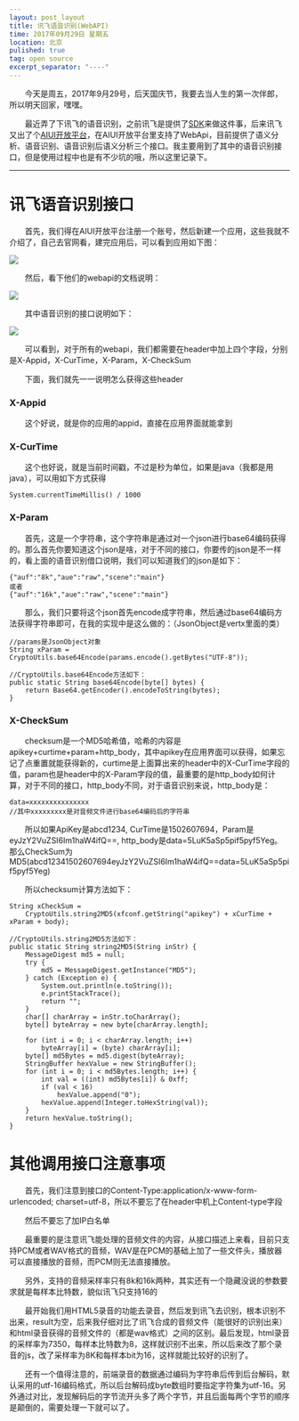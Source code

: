 ```yaml
---
layout: post_layout
title: 讯飞语音识别(WebAPI)
time: 2017年09月29日 星期五
location: 北京
pulished: true
tag: open source
excerpt_separator: "----"
---
```


　　今天是周五，2017年9月29号，后天国庆节，我要去当人生的第一次伴郎，所以明天回家，嘿嘿。

　　最近弄了下讯飞的语音识别，之前讯飞是提供了[SDK](http://www.xfyun.cn/services/voicedictation)来做这件事，后来讯飞又出了个[AIUI开放平台](http://aiui.xfyun.cn)，在AIUI开放平台里支持了WebApi，目前提供了语义分析、语音识别、语音识别后语义分析三个接口。我主要用到了其中的语音识别接口，但是使用过程中也是有不少坑的哦，所以这里记录下。

----

# **讯飞语音识别接口** #

　　首先，我们得在AIUI开放平台注册一个账号，然后新建一个应用，这些我就不介绍了，自己去官网看，建完应用后，可以看到应用如下图：

![]({{site.pictureurl}}113.jpg?raw=true)

　　然后，看下他们的webapi的文档说明：

![]({{site.pictureurl}}114.jpg?raw=true)

　　其中语音识别的接口说明如下：

![]({{site.pictureurl}}115.jpg?raw=true)

　　可以看到，对于所有的webapi，我们都需要在header中加上四个字段，分别是X-Appid，X-CurTime，X-Param，X-CheckSum

　　下面，我们就先一一说明怎么获得这些header

### **X-Appid** ###

　　这个好说，就是你的应用的appid，直接在应用界面就能拿到

### **X-CurTime** ###

　　这个也好说，就是当前时间戳，不过是秒为单位，如果是java（我都是用java），可以用如下方式获得

	System.currentTimeMillis() / 1000

### **X-Param** ###

　　首先，这是一个字符串，这个字符串是通过对一个json进行base64编码获得的。那么首先你要知道这个json是啥，对于不同的接口，你要传的json是不一样的，看上面的语音识别借口说明，我们可以知道我们的json是如下：

	{"auf":"8k","aue":"raw","scene":"main"} 
	或者
	{"auf":"16k","aue":"raw","scene":"main"} 

　　那么，我们只要将这个json首先encode成字符串，然后通过base64编码方法获得字符串即可，在我的实现中是这么做的：（JsonObject是vertx里面的类）

	//params是JsonObject对象
	String xParam = CryptoUtils.base64Encode(params.encode().getBytes("UTF-8"));

	//CryptoUtils.base64Encode方法如下：
	public static String base64Encode(byte[] bytes) {
    	return Base64.getEncoder().encodeToString(bytes);
	}

### **X-CheckSum** ###

　　checksum是一个MD5哈希值，哈希的内容是apikey+curtime+param+http_body，其中apikey在应用界面可以获得，如果忘记了点重置就能获得新的，curtime是上面算出来的header中的X-CurTime字段的值，param也是header中的X-Param字段的值，最重要的是http_body如何计算，对于不同的接口，http_body不同，对于语音识别来说，http_body是：

	data=xxxxxxxxxxxxxxx
	//其中xxxxxxxxx是对音频文件进行base64编码后的字符串

　　所以如果ApiKey是abcd1234, CurTime是1502607694，Param是eyJzY2VuZSI6Im1haW4ifQ==, http_body是data=5LuK5aSp5pif5pyf5Yeg。那么CheckSum为MD5(abcd12341502607694eyJzY2VuZSI6Im1haW4ifQ==data=5LuK5aSp5pif5pyf5Yeg)

　　所以checksum计算方法如下：

	String xCheckSum =
        CryptoUtils.string2MD5(xfconf.getString("apikey") + xCurTime + xParam + body);

	//CryptoUtils.string2MD5方法如下：
	public static String string2MD5(String inStr) {
    	MessageDigest md5 = null;
    	try {
      		md5 = MessageDigest.getInstance("MD5");
    	} catch (Exception e) {
      		System.out.println(e.toString());
      		e.printStackTrace();
      		return "";
    	}
    	char[] charArray = inStr.toCharArray();
    	byte[] byteArray = new byte[charArray.length];

    	for (int i = 0; i < charArray.length; i++)
      		byteArray[i] = (byte) charArray[i];
    	byte[] md5Bytes = md5.digest(byteArray);
    	StringBuffer hexValue = new StringBuffer();
    	for (int i = 0; i < md5Bytes.length; i++) {
      		int val = ((int) md5Bytes[i]) & 0xff;
      		if (val < 16)
        		hexValue.append("0");
      		hexValue.append(Integer.toHexString(val));
    	}
    	return hexValue.toString();
	}

# **其他调用接口注意事项** #

　　首先，我们注意到接口的Content-Type:application/x-www-form-urlencoded; charset=utf-8，所以不要忘了在header中机上Content-type字段

　　然后不要忘了加IP白名单

　　最重要的是注意讯飞能处理的音频文件的内容，从接口描述上来看，目前只支持PCM或者WAV格式的音频，WAV是在PCM的基础上加了一些文件头，播放器可以直接播放的音频，而PCM则无法直接播放。

　　另外，支持的音频采样率只有8k和16k两种，其实还有一个隐藏没说的参数要求就是每样本比特数，貌似讯飞只支持16的

　　最开始我们用HTML5录音的功能去录音，然后发到讯飞去识别，根本识别不出来，result为空，后来我仔细对比了讯飞合成的音频文件（能很好的识别出来）和html录音获得的音频文件的（都是wav格式）之间的区别。最后发现，html录音的采样率为7350，每样本比特数为8，这样就识别不出来，所以后来改了那个录音的js，改了采样率为8K和每样本bit为16，这样就能比较好的识别了。

　　还有一个值得注意的，前端录音的数据通过编码为字符串后传到后台解码，默认采用的utf-16编码格式，所以后台解码成byte数组时要指定字符集为utf-16。另外通过对比，发现解码后的字节流开头多了两个字节，并且后面每两个字节的顺序是颠倒的，需要处理一下就可以了。

　　
　　